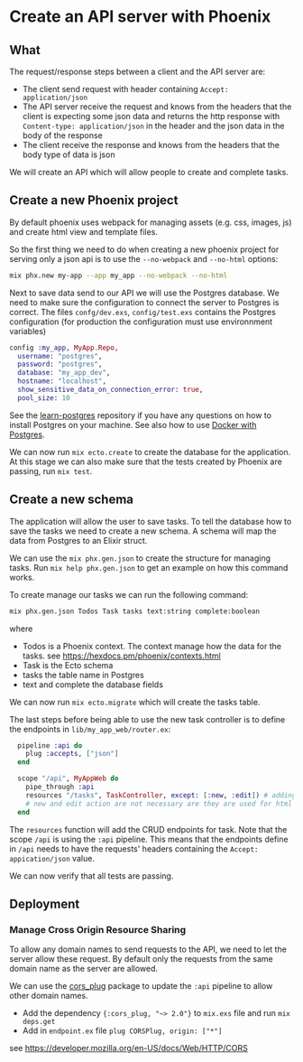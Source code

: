 # Create an API server with Phoenix

## What

The request/response steps between a client and the API server are:

- The client send request with header containing `Accept: application/json`
- The API server receive the request and knows from the headers 
  that the client is expecting some json data
  and returns the http response with `Content-type: application/json` in the header
  and the json data in the body of the response
- The client receive the response and knows from the headers that the body type of data is json

We will create an API which will allow people to create and complete tasks.

## Create a new Phoenix project

By default phoenix uses webpack for managing assets (e.g. css, images, js)
and create html view and template files.

So the first thing we need to do when creating a new phoenix project
for serving only a json api is to use the `--no-webpack` and `--no-html` options:

```sh
mix phx.new my-app --app my_app --no-webpack --no-html
```

Next to save data send to our API we will use the Postgres database.
We need to make sure the configuration to connect the server to Postgres
is correct. The files `confg/dev.exs`, `config/test.exs` contains the Postgres configuration (for production the configuration must use environnment variables) 

```exs
config :my_app, MyApp.Repo,
  username: "postgres",
  password: "postgres",
  database: "my_app_dev",
  hostname: "localhost",
  show_sensitive_data_on_connection_error: true,
  pool_size: 10
```

See the [learn-postgres](https://github.com/dwyl/learn-postgresql/) repository
if you have any questions on how to install Postgres on your machine.
See also how to use [Docker with Postgres](https://github.com/dwyl/learn-postgresql/issues/55).

We can now run `mix ecto.create` to create the database for the application.
At this stage we can also make sure that the tests created by Phoenix are passing, run `mix test`.

## Create a new schema

The application will allow the user to save tasks.
To tell the database how to save the tasks we need to create a new schema.
A schema will map the data from Postgres to an Elixir struct.

We can use the `mix phx.gen.json` to create the structure for managing tasks.
Run `mix help phx.gen.json` to get an example on how this command works.

To create manage our tasks we can run the following command:

```sh
mix phx.gen.json Todos Task tasks text:string complete:boolean
```

where
 - Todos is a Phoenix context. The context manage how the data for the tasks. see https://hexdocs.pm/phoenix/contexts.html
 - Task is the Ecto schema
 - tasks the table name in Postgres
 - text and complete the database fields

We can now run `mix ecto.migrate` which will create the tasks table.

The last steps before being able to use the new task controller
is to define the endpoints in `lib/my_app_web/router.ex`:

```ex
  pipeline :api do
    plug :accepts, ["json"]
  end

  scope "/api", MyAppWeb do
    pipe_through :api
    resources "/tasks", TaskController, except: [:new, :edit]) # adding the new endpoints
    # new and edit action are not necessary are they are used for html view forms
  end
```

The `resources` function will add the CRUD endpoints for task.
Note that the scope `/api` is using the `:api` pipeline.
This means that the endpoints define in `/api` needs to have the
requests' headers containing the `Accept: appication/json` value.

We can now verify that all tests are passing.

## Deployment

### Manage Cross Origin Resource Sharing

To allow any domain names to send requests to the API,
we need to let the server allow these request.
By default only the requests from the same domain name as the server are allowed.

We can use the [cors_plug](https://hex.pm/packages/cors_plug) package to
update the `:api` pipeline to allow other domain names.

- Add the dependency `{:cors_plug, "~> 2.0"}` to `mix.exs` file and run `mix deps.get`
- Add in `endpoint.ex` file `plug CORSPlug, origin: ["*"]`

see https://developer.mozilla.org/en-US/docs/Web/HTTP/CORS